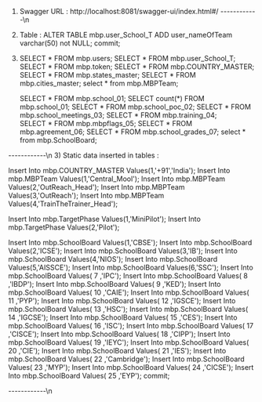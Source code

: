 1) Swagger URL :
   http://localhost:8081/swagger-ui/index.html#/
------------\n
2) Table :
   ALTER TABLE mbp.user_School_T ADD user_nameOfTeam varchar(50) not NULL;
   commit;
4) 
   SELECT * FROM mbp.users;
   SELECT * FROM mbp.user_School_T;
   SELECT * FROM mbp.token;
   SELECT * FROM mbp.COUNTRY_MASTER;
   SELECT * FROM mbp.states_master;
   SELECT * FROM mbp.cities_master;
   select * from mbp.MBPTeam;

   SELECT * FROM mbp.school_01;
   SELECT count(*) FROM mbp.school_01;
   SELECT * FROM mbp.school_poc_02;
   SELECT * FROM mbp.school_meetings_03;
   SELECT * FROM mbp.training_04;  
   SELECT * FROM mbp.mbpflags_05;
   SELECT * FROM mbp.agreement_06;
   SELECT * FROM mbp.school_grades_07;
   select * from mbp.SchoolBoard;

 ------------\n
3) Static data inserted in tables :

Insert Into mbp.COUNTRY_MASTER Values(1,'+91','India');
Insert Into mbp.MBPTeam Values(1,'Central_Mool');
Insert Into mbp.MBPTeam Values(2,'OutReach_Head');
Insert Into mbp.MBPTeam Values(3,'OutReach');
Insert Into mbp.MBPTeam Values(4,'TrainTheTrainer_Head');

Insert Into mbp.TargetPhase Values(1,'MiniPilot');
Insert Into mbp.TargetPhase Values(2,'Pilot');

Insert Into mbp.SchoolBoard Values(1,'CBSE');
Insert Into mbp.SchoolBoard Values(2,'ICSE');
Insert Into mbp.SchoolBoard Values(3,'IB');
Insert Into mbp.SchoolBoard Values(4,'NIOS');
Insert Into mbp.SchoolBoard Values(5,'AISSCE');
Insert Into mbp.SchoolBoard Values(6,'SSC');
Insert Into mbp.SchoolBoard Values(	7	,'IPC');
Insert Into mbp.SchoolBoard Values(	8	,'IBDP');
Insert Into mbp.SchoolBoard Values(	9	,'KED');
Insert Into mbp.SchoolBoard Values(	10	,'CAIE');
Insert Into mbp.SchoolBoard Values(	11	,'PYP');
Insert Into mbp.SchoolBoard Values(	12	,'IGSCE');
Insert Into mbp.SchoolBoard Values(	13	,'HSC');
Insert Into mbp.SchoolBoard Values(	14	,'IGCSE');
Insert Into mbp.SchoolBoard Values(	15	,'CES');
Insert Into mbp.SchoolBoard Values(	16	,'ISC');
Insert Into mbp.SchoolBoard Values(	17	,'CISCE');
Insert Into mbp.SchoolBoard Values(	18	,'CIPP');
Insert Into mbp.SchoolBoard Values(	19	,'IEYC');
Insert Into mbp.SchoolBoard Values(	20	,'CIE');
Insert Into mbp.SchoolBoard Values(	21	,'IES');
Insert Into mbp.SchoolBoard Values(	22	,'Cambridge');
Insert Into mbp.SchoolBoard Values(	23	,'MYP');
Insert Into mbp.SchoolBoard Values(	24	,'CICSE');
Insert Into mbp.SchoolBoard Values(	25	,'EYP');
commit;

------------\n


